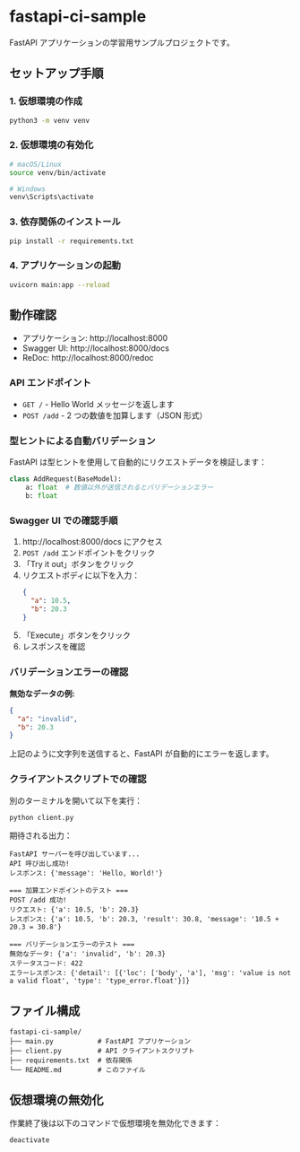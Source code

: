 # fastapi-ci-sample

FastAPI アプリケーションの学習用サンプルプロジェクトです。

## セットアップ手順

### 1. 仮想環境の作成

```bash
python3 -m venv venv
```

### 2. 仮想環境の有効化

```bash
# macOS/Linux
source venv/bin/activate

# Windows
venv\Scripts\activate
```

### 3. 依存関係のインストール

```bash
pip install -r requirements.txt
```

### 4. アプリケーションの起動

```bash
uvicorn main:app --reload
```

## 動作確認

- アプリケーション: http://localhost:8000
- Swagger UI: http://localhost:8000/docs
- ReDoc: http://localhost:8000/redoc

### API エンドポイント

- `GET /` - Hello World メッセージを返します
- `POST /add` - 2 つの数値を加算します（JSON 形式）

### 型ヒントによる自動バリデーション

FastAPI は型ヒントを使用して自動的にリクエストデータを検証します：

```python
class AddRequest(BaseModel):
    a: float  # 数値以外が送信されるとバリデーションエラー
    b: float
```

### Swagger UI での確認手順

1. http://localhost:8000/docs にアクセス
2. `POST /add` エンドポイントをクリック
3. 「Try it out」ボタンをクリック
4. リクエストボディに以下を入力：
   ```json
   {
     "a": 10.5,
     "b": 20.3
   }
   ```
5. 「Execute」ボタンをクリック
6. レスポンスを確認

### バリデーションエラーの確認

**無効なデータの例:**

```json
{
  "a": "invalid",
  "b": 20.3
}
```

上記のように文字列を送信すると、FastAPI が自動的にエラーを返します。

### クライアントスクリプトでの確認

別のターミナルを開いて以下を実行：

```bash
python client.py
```

期待される出力：

```
FastAPI サーバーを呼び出しています...
API 呼び出し成功!
レスポンス: {'message': 'Hello, World!'}

=== 加算エンドポイントのテスト ===
POST /add 成功!
リクエスト: {'a': 10.5, 'b': 20.3}
レスポンス: {'a': 10.5, 'b': 20.3, 'result': 30.8, 'message': '10.5 + 20.3 = 30.8'}

=== バリデーションエラーのテスト ===
無効なデータ: {'a': 'invalid', 'b': 20.3}
ステータスコード: 422
エラーレスポンス: {'detail': [{'loc': ['body', 'a'], 'msg': 'value is not a valid float', 'type': 'type_error.float'}]}
```

## ファイル構成

```
fastapi-ci-sample/
├── main.py           # FastAPI アプリケーション
├── client.py         # API クライアントスクリプト
├── requirements.txt  # 依存関係
└── README.md         # このファイル
```

## 仮想環境の無効化

作業終了後は以下のコマンドで仮想環境を無効化できます：

```bash
deactivate
```
